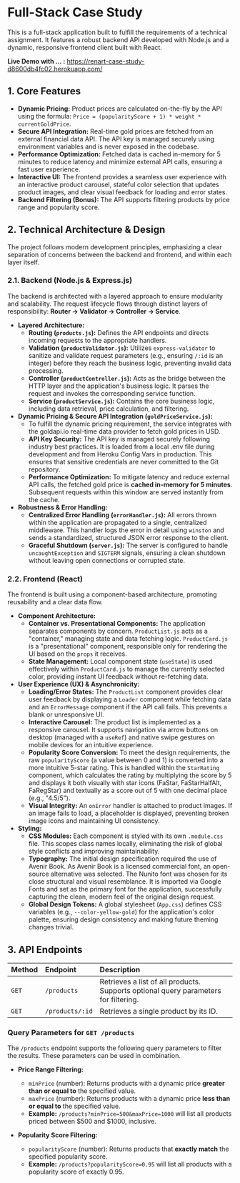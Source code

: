 # Full-Stack Case Study

This is a full-stack application built to fulfill the requirements of a technical assignment. It features a robust backend API developed with Node.js and a dynamic, responsive frontend client built with React.

**Live Demo with ... :** https://renart-case-study-d8600db4fc02.herokuapp.com/

## 1. Core Features

* **Dynamic Pricing:** Product prices are calculated on-the-fly by the API using the formula: `Price = (popularityScore + 1) * weight * currentGoldPrice`.
* **Secure API Integration:** Real-time gold prices are fetched from an external financial data API. The API key is managed securely using environment variables and is never exposed in the codebase.
* **Performance Optimization:** Fetched data is cached in-memory for 5 minutes to reduce latency and minimize external API calls, ensuring a fast user experience.
* **Interactive UI:** The frontend provides a seamless user experience with an interactive product carousel, stateful color selection that updates product images, and clear visual feedback for loading and error states.
* **Backend Filtering (Bonus):** The API supports filtering products by price range and popularity score.

## 2. Technical Architecture & Design

The project follows modern development principles, emphasizing a clear separation of concerns between the backend and frontend, and within each layer itself.

### 2.1. Backend (Node.js & Express.js)

The backend is architected with a layered approach to ensure modularity and scalability. The request lifecycle flows through distinct layers of responsibility: **Router -> Validator -> Controller -> Service**.

* **Layered Architecture:**
    * **Routing (`products.js`):** Defines the API endpoints and directs incoming requests to the appropriate handlers.
    * **Validation (`productValidator.js`):** Utilizes `express-validator` to sanitize and validate request parameters (e.g., ensuring `/:id` is an integer) before they reach the business logic, preventing invalid data processing.
    * **Controller (`productController.js`):** Acts as the bridge between the HTTP layer and the application's business logic. It parses the request and invokes the corresponding service function.
    * **Service (`productService.js`):** Contains the core business logic, including data retrieval, price calculation, and filtering.
* **Dynamic Pricing & Secure API Integration (`goldPriceService.js`):**
    * To fulfill the dynamic pricing requirement, the service integrates with the goldapi.io real-time data provider to fetch gold prices in USD.
    * **API Key Security:** The API key is managed securely following industry best practices. It is loaded from a local .env file during development and from Heroku Config Vars in production. This ensures that sensitive credentials are never committed to the Git repository.
    * **Performance Optimization:** To mitigate latency and reduce external API calls, the fetched gold price is **cached in-memory for 5 minutes**. Subsequent requests within this window are served instantly from the cache.
* **Robustness & Error Handling:**
    * **Centralized Error Handling (`errorHandler.js`):** All errors thrown within the application are propagated to a single, centralized middleware. This handler logs the error in detail using `winston` and sends a standardized, structured JSON error response to the client.
    * **Graceful Shutdown (`server.js`):** The server is configured to handle `uncaughtException` and `SIGTERM` signals, ensuring a clean shutdown without leaving open connections or corrupted state.

### 2.2. Frontend (React)

The frontend is built using a component-based architecture, promoting reusability and a clear data flow.

* **Component Architecture:**
    * **Container vs. Presentational Components:** The application separates components by concern. `ProductList.js` acts as a "container," managing state and data fetching logic. `ProductCard.js` is a "presentational" component, responsible only for rendering the UI based on the `props` it receives.
    * **State Management:** Local component state (`useState`) is used effectively within `ProductCard.js` to manage the currently selected color, providing instant UI feedback without re-fetching data.
* **User Experience (UX) & Asynchronicity:**
    * **Loading/Error States:** The `ProductList` component provides clear user feedback by displaying a `Loader` component while fetching data and an `ErrorMessage` component if the API call fails. This prevents a blank or unresponsive UI.
    * **Interactive Carousel:** The product list is implemented as a responsive carousel. It supports navigation via arrow buttons on desktop (managed with a `useRef`) and native swipe gestures on mobile devices for an intuitive experience.
    * **Popularity Score Conversion:** To meet the design requirements, the raw `popularityScore` (a value between 0 and 1) is converted into a more intuitive 5-star rating. This is handled within the `StarRating` component, which calculates the rating by multiplying the score by 5 and displays it both visually with star icons (FaStar, FaStarHalfAlt, FaRegStar) and textually as a score out of 5 with one decimal place (e.g., "4.5/5").
    * **Visual Integrity:** An `onError` handler is attached to product images. If an image fails to load, a placeholder is displayed, preventing broken image icons and maintaining UI consistency.
* **Styling:**
    * **CSS Modules:** Each component is styled with its own `.module.css` file. This scopes class names locally, eliminating the risk of global style conflicts and improving maintainability.
    * **Typography:** The initial design specification required the use of Avenir Book. As Avenir Book is a licensed commercial font, an open-source alternative was selected. The Nunito font was chosen for its close structural and visual resemblance. It is imported via Google Fonts and set as the primary font for the application, successfully capturing the clean, modern feel of the original design request.
    * **Global Design Tokens:** A global stylesheet (`App.css`) defines CSS variables (e.g., `--color-yellow-gold`) for the application's color palette, ensuring design consistency and making future theming changes trivial.

## 3. API Endpoints

| Method      | Endpoint      | Description                                                                    |
| :---------- | :------------ | :----------------------------------------------------------------------------- |
| `GET`       | `/products`   | Retrieves a list of all products. Supports optional query parameters for filtering. |
| `GET`       | `/products/:id` | Retrieves a single product by its ID.                                          |


### Query Parameters for `GET /products`

The `/products` endpoint supports the following query parameters to filter the results. These parameters can be used in combination.

* **Price Range Filtering:**
    * `minPrice` (number): Returns products with a dynamic price **greater than or equal to** the specified value.
    * `maxPrice` (number): Returns products with a dynamic price **less than or equal to** the specified value.
    * **Example:** `/products?minPrice=500&maxPrice=1000` will list all products priced between $500 and $1000, inclusive.

* **Popularity Score Filtering:**
    * `popularityScore` (number): Returns products that **exactly match** the specified popularity score.
    * **Example:** `/products?popularityScore=0.95` will list all products with a popularity score of exactly 0.95.
